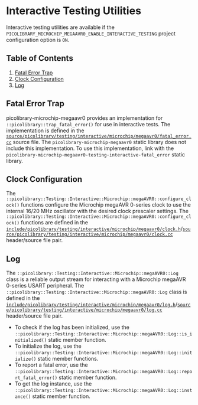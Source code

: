 # Interactive Testing Utilities
Interactive testing utilities are available if the
`PICOLIBRARY_MICROCHIP_MEGAAVR0_ENABLE_INTERACTIVE_TESTING` project configuration option
is `ON`.

## Table of Contents
1. [Fatal Error Trap](#fatal-error-trap)
1. [Clock Configuration](#clock-configuration)
1. [Log](#log)

## Fatal Error Trap
picolibrary-microchip-megaavr0 provides an implementation for
`::picolibrary::trap_fatal_error()` for use in interactive tests.
The implementation is defined in the
[`source/picolibrary/testing/interactive/microchip/megaavr0/fatal_error.cc`](https://github.com/apcountryman/picolibrary-microchip-megaavr0/blob/main/source/picolibrary/testing/interactive/microchip/megaavr0/fatal_error.cc)
source file.
The `picolibrary-microchip-megaavr0` static library does not include this implementation.
To use this implementation, link with the
`picolibrary-microchip-megaavr0-testing-interactive-fatal_error` static library.

## Clock Configuration
The `::picolibrary::Testing::Interactive::Microchip::megaAVR0::configure_clock()`
functions configure the Microchip megaAVR 0-series clock to use the internal 16/20 MHz
oscillator with the desired clock prescaler settings.
The `::picolibrary::Testing::Interactive::Microchip::megaAVR0::configure_clock()`
functions are defined in the
[`include/picolibrary/testing/interactive/microchip/megaavr0/clock.h`](https://github.com/apcountryman/picolibrary-microchip-megaavr0/blob/main/include/picolibrary/testing/interactive/microchip/megaavr0/clock.h)/[`source/picolibrary/testing/interactive/microchip/megaavr0/clock.cc`](https://github.com/apcountryman/picolibrary-microchip-megaavr0/blob/main/source/picolibrary/testing/interactive/microchip/megaavr0/clock.cc)
header/source file pair.

## Log
The `::picolibrary::Testing::Interactive::Microchip::megaAVR0::Log` class is a reliable
output stream for interacting with a Microchip megaAVR 0-series USART peripheral.
The `::picolibrary::Testing::Interactive::Microchip::megaAVR0::Log` class is defined in
the
[`include/picolibrary/testing/interactive/microchip/megaavr0/log.h`](https://github.com/apcountryman/picolibrary-microchip-megaavr0/blob/main/include/picolibrary/testing/interactive/microchip/megaavr0/log.h)/[`source/picolibrary/testing/interactive/microchip/megaavr0/log.cc`](https://github.com/apcountryman/picolibrary-microchip-megaavr0/blob/main/source/picolibrary/testing/interactive/microchip/megaavr0/log.cc)
header/source file pair.
- To check if the log has been initialized, use the
  `::picolibrary::Testing::Interactive::Microchip::megaAVR0::Log::is_initialized()` static
  member function.
- To initialize the log, use the
  `::picolibrary::Testing::Interactive::Microchip::megaAVR0::Log::initialize()` static
  member functions.
- To report a fatal error, use the
  `::picolibrary::Testing::Interactive::Microchip::megaAVR0::Log::report_fatal_error()`
  static member function.
- To get the log instance, use the
  `::picolibrary::Testing::Interactive::Microchip::megaAVR0::Log::instance()` static
  member function.
